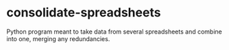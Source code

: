 # consolidate-spreadsheets
Python program meant to take data from several spreadsheets and combine into one, merging any redundancies.
